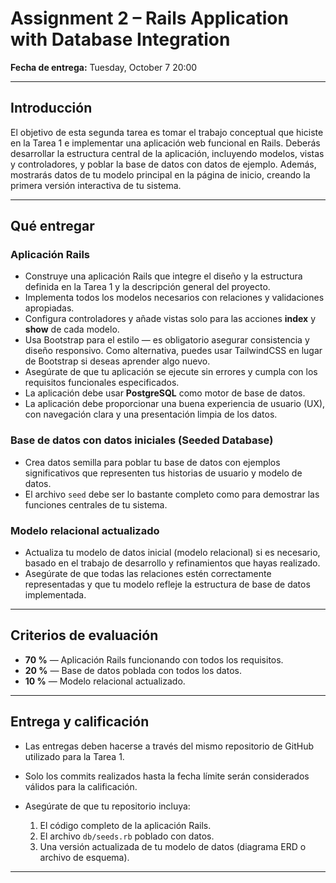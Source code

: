 # Assignment 2 – Rails Application with Database Integration

**Fecha de entrega:** Tuesday, October 7 20:00

---

## Introducción

El objetivo de esta segunda tarea es tomar el trabajo conceptual que hiciste en la Tarea 1 e implementar una aplicación web funcional en Rails. Deberás desarrollar la estructura central de la aplicación, incluyendo modelos, vistas y controladores, y poblar la base de datos con datos de ejemplo. Además, mostrarás datos de tu modelo principal en la página de inicio, creando la primera versión interactiva de tu sistema.

---

## Qué entregar

### Aplicación Rails

- Construye una aplicación Rails que integre el diseño y la estructura definida en la Tarea 1 y la descripción general del proyecto.  
- Implementa todos los modelos necesarios con relaciones y validaciones apropiadas.  
- Configura controladores y añade vistas solo para las acciones **index** y **show** de cada modelo.  
- Usa Bootstrap para el estilo — es obligatorio asegurar consistencia y diseño responsivo. Como alternativa, puedes usar TailwindCSS en lugar de Bootstrap si deseas aprender algo nuevo.  
- Asegúrate de que tu aplicación se ejecute sin errores y cumpla con los requisitos funcionales especificados.  
- La aplicación debe usar **PostgreSQL** como motor de base de datos.  
- La aplicación debe proporcionar una buena experiencia de usuario (UX), con navegación clara y una presentación limpia de los datos.

### Base de datos con datos iniciales (Seeded Database)

- Crea datos semilla para poblar tu base de datos con ejemplos significativos que representen tus historias de usuario y modelo de datos.  
- El archivo `seed` debe ser lo bastante completo como para demostrar las funciones centrales de tu sistema.

### Modelo relacional actualizado

- Actualiza tu modelo de datos inicial (modelo relacional) si es necesario, basado en el trabajo de desarrollo y refinamientos que hayas realizado.  
- Asegúrate de que todas las relaciones estén correctamente representadas y que tu modelo refleje la estructura de base de datos implementada.

---

## Criterios de evaluación

- **70 %** — Aplicación Rails funcionando con todos los requisitos.  
- **20 %** — Base de datos poblada con todos los datos.  
- **10 %** — Modelo relacional actualizado.

---

## Entrega y calificación

- Las entregas deben hacerse a través del mismo repositorio de GitHub utilizado para la Tarea 1.  
- Solo los commits realizados hasta la fecha límite serán considerados válidos para la calificación.  
- Asegúrate de que tu repositorio incluya:

  1. El código completo de la aplicación Rails.  
  2. El archivo `db/seeds.rb` poblado con datos.  
  3. Una versión actualizada de tu modelo de datos (diagrama ERD o archivo de esquema).

---

